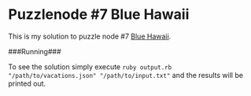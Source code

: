 Puzzlenode #7 Blue Hawaii
=========================

This is my solution to puzzle node #7 [Blue
Hawaii](http://puzzlenode.com/puzzles/13).

###Running###

To see the solution simply execute `ruby output.rb
"/path/to/vacations.json" "/path/to/input.txt"` and the results will be
printed out.
